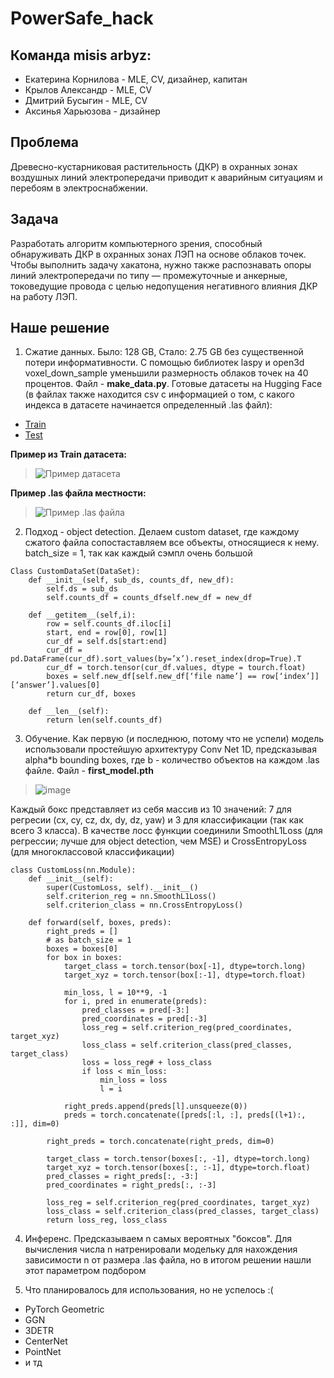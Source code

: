 # PowerSafe_hack

## Команда misis arbyz:
* Екатерина Корнилова - MLE, CV, дизайнер, капитан
* Крылов Александр - MLE, CV
* Дмитрий Бусыгин - MLE, CV
* Аксинья Харьюзова - дизайнер

## Проблема
Древесно-кустарниковая растительность (ДКР) в охранных зонах воздушных линий электропередачи приводит к аварийным ситуациям и перебоям в электроснабжении.

## Задача
Разработать алгоритм компьютерного зрения, способный обнаруживать ДКР в охранных зонах ЛЭП на основе облаков точек. Чтобы выполнить задачу хакатона, нужно также распознавать опоры линий электропередачи по типу — промежуточные и анкерные, токоведущие провода с целью недопущения негативного влияния ДКР на работу ЛЭП.


## Наше решение
1. Сжатие данных. Было: 128 GB, Стало: 2.75 GB без существенной потери информативности. С помощью библиотек laspy и open3d voxel_down_sample уменьшили размерность облаков точек на 40 процентов. Файл - **make_data.py**. Готовые датасеты на Hugging Face (в файлах также находится csv с информацией о том, с какого индекса в датасете начинается определенный .las файл):
- [Train](https://huggingface.co/datasets/Eka-Korn/power_line_lidar_data)
- [Test](https://huggingface.co/datasets/Eka-Korn/power_line_lidar_data_test)

**Пример из Train датасета:** 
> ![Пример датасета](https://github.com/user-attachments/assets/9d3ec8ca-d9d0-48bb-ba79-f53243fa9e26)

**Пример .las файла местности:**
> ![Пример .las файла](https://github.com/user-attachments/assets/5a7438ca-d373-4b11-884f-2e6e4a0a196e)

2. Подход - object detection. Делаем custom dataset, где каждому сжатого файла сопостаставляем все объекты, относящиеся к нему. batch_size = 1, так как каждый сэмпл очень большой
```
Сlass CustomDataSet(DataSet):
    def __init__(self, sub_ds, counts_df, new_df):
        self.ds = sub_ds
        self.counts_df = counts_dfself.new_df = new_df

    def __getitem__(self,i):
        row = self.counts_df.iloc[i]
        start, end = row[0], row[1]
        cur_df = self.ds[start:end]
        cur_df = pd.DataFrame(cur_df).sort_values(by=’x’).reset_index(drop=True).T
        cur_df = torch.tensor(cur_df.values, dtype = tourch.float)
        boxes = self.new_df[self.new_df[‘file name’] == row[‘index’]][‘answer’].values[0]
        return cur_df, boxes

    def __len__(self):
        return len(self.counts_df)
```

3. Обучение. Как первую (и последнюю, потому что не успели) модель использовали простейшую архитектуру Conv Net 1D, предсказывая alpha*b bounding boxes, где b - количество объектов на каждом .las файле. Файл - **first_model.pth**
> ![image](https://github.com/user-attachments/assets/630dba42-20fc-4077-abc0-ff4a03568b9d)

Каждый бокс представляет из себя массив из 10 значений: 7 для регресии (cx, cy, cz, dx, dy, dz, yaw) и 3 для классификации (так как всего 3 класса). В качестве лосс функции соединили SmoothL1Loss (для регрессии; лучше для object detection, чем MSE) и CrossEntropyLoss (для многоклассовой классификации)

```
class CustomLoss(nn.Module):
    def __init__(self):
        super(CustomLoss, self).__init__()
        self.criterion_reg = nn.SmoothL1Loss()
        self.criterion_class = nn.CrossEntropyLoss()
        
    def forward(self, boxes, preds):
        right_preds = []
        # as batch_size = 1
        boxes = boxes[0]
        for box in boxes:
            target_class = torch.tensor(box[-1], dtype=torch.long)
            target_xyz = torch.tensor(box[:-1], dtype=torch.float)
        
            min_loss, l = 10**9, -1
            for i, pred in enumerate(preds):
                pred_classes = pred[-3:]
                pred_coordinates = pred[:-3]
                loss_reg = self.criterion_reg(pred_coordinates, target_xyz)
                loss_class = self.criterion_class(pred_classes, target_class)
                loss = loss_reg# + loss_class
                if loss < min_loss:
                    min_loss = loss
                    l = i
                    
            right_preds.append(preds[l].unsqueeze(0))
            preds = torch.concatenate([preds[:l, :], preds[(l+1):, :]], dim=0)
        
        right_preds = torch.concatenate(right_preds, dim=0)
        
        target_class = torch.tensor(boxes[:, -1], dtype=torch.long)
        target_xyz = torch.tensor(boxes[:, :-1], dtype=torch.float)
        pred_classes = right_preds[:, -3:]
        pred_coordinates = right_preds[:, :-3]
        
        loss_reg = self.criterion_reg(pred_coordinates, target_xyz)
        loss_class = self.criterion_class(pred_classes, target_class)
        return loss_reg, loss_class
```

4. Инференс. Предсказываем n самых вероятных "боксов". Для вычисления числа n натренировали модельку для нахождения зависимости n от размера .las файла, но в итогом решении нашли этот параметром подбором

5. Что планировалось для использования, но не успелось :(
* PyTorch Geometric
* GGN
* 3DETR
* CenterNet
* PointNet
* и тд